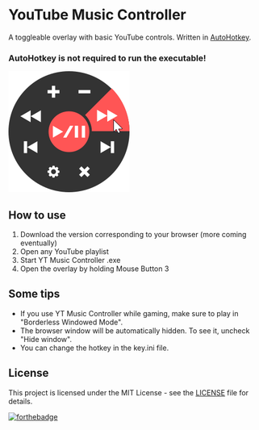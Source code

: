 # YouTube Music Controller
A toggleable overlay with basic YouTube controls. Written in [AutoHotkey](https://autohotkey.com/).

### AutoHotkey is not required to run the executable!

![Preview image](thumb.png)

## How to use
1. Download the version corresponding to your browser (more coming eventually)
2. Open any YouTube playlist
3. Start YT Music Controller <BROWSER>.exe
4. Open the overlay by holding Mouse Button 3

## Some tips
- If you use YT Music Controller while gaming, make sure to play in "Borderless Windowed Mode".
- The browser window will be automatically hidden. To see it, uncheck "Hide window".
- You can change the hotkey in the key.ini file.

## License
This project is licensed under the MIT License - see the [LICENSE](LICENSE) file for details.

[![forthebadge](https://forthebadge.com/images/badges/check-it-out.svg)](https://forthebadge.com)
